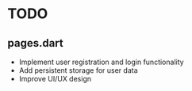 # TODO

## pages.dart

- Implement user registration and login functionality
- Add persistent storage for user data
- Improve UI/UX design
